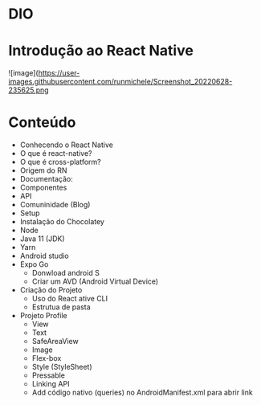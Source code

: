 # DIO
# Introdução ao React Native
![image](https://user-images.githubusercontent.com/runmichele/Screenshot_20220628-235625.png

# Conteúdo
 - Conhecendo o React Native
  - O que é react-native?
  - O que é cross-platform?
  - Origem do RN
-  Documentação:
  - Componentes
  - API
  - Comuninidade (Blog) 
-   Setup
  - Instalação do Chocolatey
  - Node
  - Java 11 (JDK)
  - Yarn
  - Android studio
  - Expo Go
    - Donwload android S 
    - Criar um AVD (Android Virtual Device)
- Criação do Projeto
  - Uso do React ative CLI
  - Estrutua de pasta
- Projeto Profile
  - View
  - Text
  - SafeAreaView
  - Image
  - Flex-box
  - Style (StyleSheet)
  - Pressable
  - Linking API
  - Add código nativo (queries) no AndroidManifest.xml para abrir link
